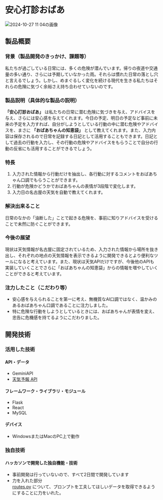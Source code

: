 # 安心打診おばあ

![2024-10-27 11 04の画像](https://github.com/user-attachments/assets/d436fa32-05ec-4a7e-aeff-ec8fc51caaf2)

## 製品概要
### 背景（製品開発のきっかけ、課題等）
私たちが過ごしている日常には、多くの危険が潜んでいます。帰りの夜道や交通量の多い通り、さらには予期していなかった雨。それらは慣れた日常の落とし穴と言えるでしょう。しかし、めまぐるしく変化を続ける現代を生きる私たちはそれらの危険に気づく余裕さえ持ち合わせていないのです。
### 製品説明（具体的な製品の説明） 
 **「安心打診おばあ」** は私たちの日常に潜む危険に気づきを与え、アドバイスを与え、さらには安心感を与えてくれます。今日の予定、明日の予定など事前に未来の予定を入力すれば、自分がしようとしている行動の中に潜む危険やアドバイスを、まさに **「おばあちゃんの知恵袋」** として教えてくれます。また、入力内容は保存されるので日常を記録する日記として活用することもできます。日記として過去の行動を入力し、その行動の危険やアドバイスをもらうことで自分の行動の反省にも活用することができるでしょう。
### 特長
1. 入力された情報から行動だけを抽出し、各行動に対するコメントをおばあちゃん口調でもらうことができます。
2. 行動が危険かどうかでおばあちゃんの表情が3段階で変化します。
3. 入力日の名古屋の天気を自動で教えてくれます。

### 解決出来ること
日常のなかの「油断した」ことで起きる危険を、事前に知りアドバイスを受けることで未然に防ぐことができます。
### 今後の展望
現状は天気情報が名古屋に固定されているため、入力された情報から場所を抜き出し、それぞれの地点の天気情報を表示できるように開発できるとより便利なツールになると考えています。また、現状は天気APIだけですが、今後他のAPIも実装していくことでさらに「おばあちゃんの知恵袋」からの情報を増やしていくことができると考えています。
### 注力したこと（こだわり等）
* 安心感を与えられることを第一に考え、無機質なAI口調ではなく、温かみのあるおばあちゃん口調であることに注力しました。
* 特に危険な行動をしようとしているときには、おばあちゃんが表情を変え、忠告に危機感を持てるようにこだわりました。

## 開発技術
### 活用した技術
#### API・データ
* GeminiAPI 
* [天気予報 API](https://github.com/tsukumijima/weather-api)

#### フレームワーク・ライブラリ・モジュール
* Flask
* React
* MySQL

#### デバイス
* WindowsまたはMacのPC上で動作

### 独自技術
#### ハッカソンで開発した独自機能・技術
* 事前開発は行っていないので、すべて2日間で開発しています
* 力を入れた部分  
  [routes.py](https://github.com/jphacks/ng_2406/blob/main/backend/app/gemini_api.py)
  について、プロンプトを工夫してほしいデータを取得できるようにすることに力をいれた。  

